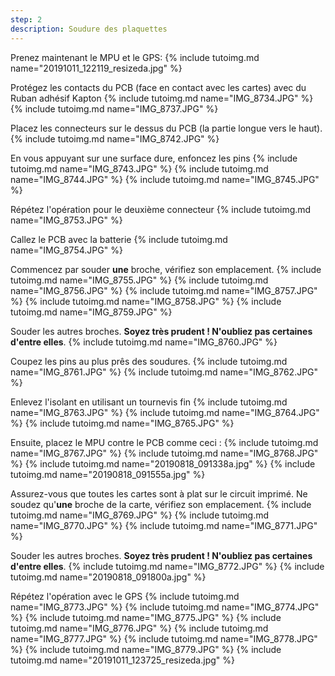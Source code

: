 ```yaml
---
step: 2
description: Soudure des plaquettes
---
```


Prenez maintenant le MPU et le GPS:
{% include tutoimg.md name="20191011_122119_resizeda.jpg" %}

Protégez les contacts du PCB (face en contact avec les cartes) avec du Ruban adhésif Kapton
{% include tutoimg.md name="IMG_8734.JPG" %}
{% include tutoimg.md name="IMG_8737.JPG" %}

Placez les connecteurs sur le dessus du PCB (la partie longue vers le haut).
{% include tutoimg.md name="IMG_8742.JPG" %}

En vous appuyant sur une surface dure, enfoncez les pins
{% include tutoimg.md name="IMG_8743.JPG" %}
{% include tutoimg.md name="IMG_8744.JPG" %}
{% include tutoimg.md name="IMG_8745.JPG" %}

Répétez l'opération pour le deuxième connecteur 
{% include tutoimg.md name="IMG_8753.JPG" %}

Callez le PCB avec la batterie
{% include tutoimg.md name="IMG_8754.JPG" %}

Commencez par souder **une** broche, vérifiez son emplacement. 
{% include tutoimg.md name="IMG_8755.JPG" %}
{% include tutoimg.md name="IMG_8756.JPG" %}
{% include tutoimg.md name="IMG_8757.JPG" %}
{% include tutoimg.md name="IMG_8758.JPG" %}
{% include tutoimg.md name="IMG_8759.JPG" %}

Souder les autres broches. **Soyez très prudent ! N'oubliez pas certaines d'entre elles**.
{% include tutoimg.md name="IMG_8760.JPG" %}

Coupez les pins au plus prês des soudures.
{% include tutoimg.md name="IMG_8761.JPG" %}
{% include tutoimg.md name="IMG_8762.JPG" %}

Enlevez l'isolant en utilisant un tournevis fin
{% include tutoimg.md name="IMG_8763.JPG" %}
{% include tutoimg.md name="IMG_8764.JPG" %}
{% include tutoimg.md name="IMG_8765.JPG" %}

Ensuite, placez le MPU contre le PCB comme ceci :
{% include tutoimg.md name="IMG_8767.JPG" %}
{% include tutoimg.md name="IMG_8768.JPG" %}
{% include tutoimg.md name="20190818_091338a.jpg" %}
{% include tutoimg.md name="20190818_091555a.jpg" %}

Assurez-vous que toutes les cartes sont à plat sur le circuit imprimé.
Ne soudez qu'**une** broche de la carte, vérifiez son emplacement. 
{% include tutoimg.md name="IMG_8769.JPG" %}
{% include tutoimg.md name="IMG_8770.JPG" %}
{% include tutoimg.md name="IMG_8771.JPG" %}

Souder les autres broches. **Soyez très prudent ! N'oubliez pas certaines d'entre elles**.
{% include tutoimg.md name="IMG_8772.JPG" %}
{% include tutoimg.md name="20190818_091800a.jpg" %}

Répétez l'opération avec le GPS 
{% include tutoimg.md name="IMG_8773.JPG" %}
{% include tutoimg.md name="IMG_8774.JPG" %}
{% include tutoimg.md name="IMG_8775.JPG" %}
{% include tutoimg.md name="IMG_8776.JPG" %}
{% include tutoimg.md name="IMG_8777.JPG" %}
{% include tutoimg.md name="IMG_8778.JPG" %}
{% include tutoimg.md name="IMG_8779.JPG" %}
{% include tutoimg.md name="20191011_123725_resizeda.jpg" %}


